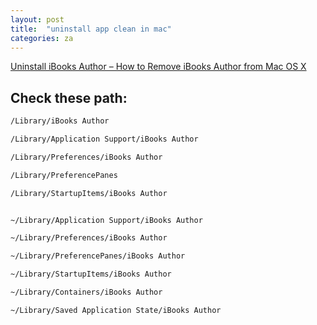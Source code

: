 ```yaml
---
layout: post
title:  "uninstall app clean in mac"
categories: za
---
```


[Uninstall iBooks Author – How to Remove iBooks Author from Mac OS X](http://www.uninstallapp.org/uninstall-ibooks-author-how-to-remove-ibooks-author-from-mac-os-x)


## Check these path: 

``` bash
/Library/iBooks Author

/Library/Application Support/iBooks Author

/Library/Preferences/iBooks Author

/Library/PreferencePanes

/Library/StartupItems/iBooks Author


~/Library/Application Support/iBooks Author

~/Library/Preferences/iBooks Author

~/Library/PreferencePanes/iBooks Author

~/Library/StartupItems/iBooks Author

~/Library/Containers/iBooks Author

~/Library/Saved Application State/iBooks Author
```